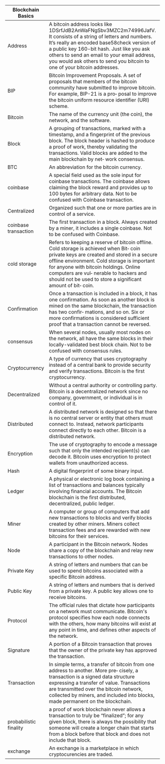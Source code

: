 
|Blockchain Basics||
| ---------------------- | ------------------------------------------------------------ |
| Address                | A bitcoin address looks like 1DSrfJdB2AnWaFNgSbv3MZC2m74996JafV. It consists of a string of letters and numbers. It’s really an encoded base58check version of a public key 160-bit hash. Just like you ask others to send an email to your email address, you would ask others to send you bitcoin to one of your bitcoin addresses. |
| BIP                    | Bitcoin Improvement Proposals. A set of proposals that members of the bitcoin community have submitted to improve bitcoin. For example, BIP-21 is a pro‐ posal to improve the bitcoin uniform resource identifier (URI) scheme. |
| Bitcoin                | The name of the currency unit (the coin), the network, and the software. |
| Block                  | A grouping of transactions, marked with a timestamp, and a fingerprint of the previous block. The block header is hashed to produce a proof of work, thereby validating the transactions. Valid blocks are added to the main blockchain by net‐ work consensus. |
| BTC                    | An abbreviation for the bitcoin currency.                    |
| coinbase               | A special field used as the sole input for coinbase transactions. The coinbase allows claiming the block reward and provides up to 100 bytes for arbitrary data. Not to be confused with Coinbase transaction. |
| Centralized            | Organized such that one or more parties are in control of a service. |
| coinbase transaction   | The first transaction in a block. Always created by a miner, it includes a single coinbase. Not to be confused with Coinbase. |
| cold storage           | Refers to keeping a reserve of bitcoin offline. Cold storage is achieved when Bit‐ coin private keys are created and stored in a secure offline environment. Cold storage is important for anyone with bitcoin holdings. Online computers are vul‐ nerable to hackers and should not be used to store a significant amount of bit‐ coin. |
| Confirmation           | Once a transaction is included in a block, it has one confirmation. As soon as another block is mined on the same blockchain, the transaction has two confir‐ mations, and so on. Six or more confirmations is considered sufficient proof that a transaction cannot be reversed. |
| consensus              | When several nodes, usually most nodes on the network, all have the same blocks in their locally-validated best block chain. Not to be confused with consensus rules. |
| Cryptocurrency         | A type of currency that uses cryptography instead of a central bank to provide security and verify transactions. Bitcoin is the first cryptocurrency. |
| Decentralized          | Without a central authority or controlling party. Bitcoin is a decentralized network since no company, government, or individual is in control of it. |
| Distributed            | A distributed network is designed so that there is no central server or entity that others must connect to. Instead, network participants connect directly to each other. Bitcoin is a distributed network. |
| Encryption             | The use of cryptography to encode a message such that only the intended recipient(s) can decode it. Bitcoin uses encryption to protect wallets from unauthorized access. |
| Hash                   | A digital fingerprint of some binary input.                  |
| Ledger                 | A physical or electronic log book containing a list of transactions and balances typically involving financial accounts. The Bitcoin blockchain is the first distributed, decentralized, public ledger. |
| Miner                  | A computer or group of computers that add new transactions to blocks and verify blocks created by other miners. Miners collect transaction fees and are rewarded with new bitcoins for their services. |
| Node                   | A participant in the Bitcoin network. Nodes share a copy of the blockchain and relay new transactions to other nodes. |
| Private Key            | A string of letters and numbers that can be used to spend bitcoins associated with a specific Bitcoin address. |
| Public Key             | A string of letters and numbers that is derived from a private key. A public key allows one to receive bitcoins. |
| Protocol               | The official rules that dictate how participants on a network must communicate. Bitcoin's protocol specifies how each node connects with the others, how many bitcoins will exist at any point in time, and defines other aspects of the network. |
| Signature              | A portion of a Bitcoin transaction that proves that the owner of the private key has approved the transaction. |
| Transaction            | In simple terms, a transfer of bitcoin from one address to another. More pre‐ cisely, a transaction is a signed data structure expressing a transfer of value. Transactions are transmitted over the bitcoin network, collected by miners, and included into blocks, made permanent on the blockchain. |
| probabilistic finality | a proof of work blockchain never allows a transaction to truly be “finalized”; for any given block, there is always the possibility that someone will create a longer chain that starts from a block before that block and does not include that block. |
| exchange               | An exchange is a marketplace in which cryptocurencies are traded. |